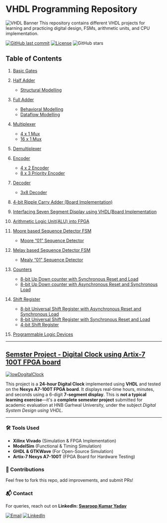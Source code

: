 # VHDL Programming Repository 

![VHDL Banner](https://github.com/user-attachments/assets/a572af56-0f39-4419-9835-92f1f47d61b7)
This repository contains different VHDL projects for learning and practicing digital design, FSMs, arithmetic units, and CPU implementation. 

[![GitHub last commit](https://img.shields.io/github/last-commit/s2sofficial/vhdl)](https://github.com/s2sofficial/vhdl)
[![License](https://img.shields.io/badge/License-CERN_OHL-blue.svg)](LICENSE)
![GitHub stars](https://img.shields.io/github/stars/s2sofficial/vhdl?style=social)

## Table of Contents  
1. [Basic Gates](basic_gates)
2. [Half Adder](halfadder)
     - [Structural Modelling](halfadder/hastructural)
3. [Full Adder](fulladder)
     - [Behavioral Modelling](fulladder/behavioral)
     - [Dataflow Modelling](fulladder/dataflow)
4. [Multiplexer](multiplexer)
    - [4 x 1 Mux](multiplexer/behavioral_4x1)
    - [16 x 1 Mux](multiplexer/dataflow_16x1)
5. [Demultiplexer](demultiplexer)
6. [Encoder](encoder)
    - [4 x 2 Encoder](encoder/structural_4x2)
    - [8 x 3 Priority Encoder](encoder/8x3_priority)
7. [Decoder](decoder)
    - [3x8 Decoder](decoder/3x8)
8. [4-bit Ripple Carry Adder (Board Implementation)](RCA_Adder4Bit)
9. [Interfacing Seven Segment Display using VHDL(Board Implementation](7SegmentDisplay)
10. [Arithmetic Logic Unit(ALU) into FPGA](ALU)
11. [Moore based Sequence Detector FSM](mooreFSM)  
     - [Moore “01” Sequence Detector](mooreFSM/01detector)
12. [Melay based Sequence Detector FSM](melayFSM)    
     - [Mealy “01” Sequence Detector](melayFSM/01detector)
13. [Counters](counter)
    - [8-bit Up Down counter with Synchronous Reset and Load](counter/up_down_counter_syncrst)
    - [8-bit Up Down counter with Asynchronous Reset and Synchronous Load](counter/updown_asyn_reset_sync_load)

14. [Shift Register](shiftreg)
    - [8-bit Universal Shift Register with Asynchronous Reset and Synchronous Load](shiftreg/univshiftreg8_asyncRst)
    - [8-bit Universal Shift Register with Synchronous Reset and Load](shiftreg/univshiftreg8_syncRst)
    - [4-bit Shift Register](shiftreg/shiftreg4bit)
15. [Programmable Logic Devices](pld)

---

## [Semster Project - Digital Clock using Artix-7 100T FPGA board](DigitalClock)
[![lowDogitalClock](https://github.com/user-attachments/assets/27dba9de-8b7c-4cd4-acd9-bdeb16f220a4)](DigitalClock)

This project is a **24-hour Digital Clock** implemented using **VHDL** and tested on the **Nexys A7-100T FPGA board**. It displays real-time hours, minutes, and seconds using a 6-digit **7-segment display**. This is **not a typical learning exercise**—it's a **complete semester project** submitted for academic evaluation at HNB Garhwal University, under the subject *Digital System Design using VHDL*.


---

### 🛠️ Tools Used  
- **Xilinx Vivado** (Simulation & FPGA Implementation)  
- **ModelSim** (Functional & Timing Simulation)  
- **GHDL & GTKWave** (For Open-Source Simulation)  
- **Artix-7 Nexys A7-100T** (FPGA Board for Hardware Testing) 

### 🤝 Contributions  

Feel free to fork this repo, add improvements, and submit PRs!  

### 📬 Contact  
For queries, reach out on **LinkedIn: [Swaroop Kumar Yadav](https://www.linkedin.com/in/swaroop2sky/)** 

[![Email](https://img.shields.io/badge/Email-Contact%20Me-red)](mailto:swaroop.k.yadav@gmail.com)
[![LinkedIn](https://img.shields.io/badge/LinkedIn-Connect-blue)](https://linkedin.com/in/swaroop2sky)
